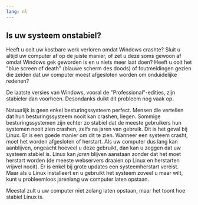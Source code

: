 ```yaml
---
lang: nl
---
```





<h2>Is uw systeem onstabiel?</h2>

Heeft u ooit uw kostbare werk verloren omdat Windows crashte? Sluit u altijd
uw computer af op de juiste manier, of zet u deze soms gewoon af omdat Windows
gek geworden is en u niets meer laat doen? Heeft u ooit het "blue screen of death"
(blauwe scherm des doods) of foutmeldingen gezien die zeiden dat uw computer
moest afgesloten worden om onduidelijke redenen? 

De laatste versies van Windows, vooral de "Professional"-edities, zijn stabieler
dan voorheen. Desondanks duikt dit probleem nog vaak op.

Natuurlijk is geen enkel besturingssysteem perfect. Mensen die vertellen
dat hun besturingssysteem nooit kan crashen, liegen. Sommige besturingssystemen
zijn echter zo stabiel dat de meeste gebruikers hun systemen nooit zien crashen,
zelfs na jaren van gebruik. Dit is het geval bij Linux. Er is een goede manier
om dit te zien. Wanneer een systeem crasht, moet het worden afgesloten of
herstart. Als uw computer dus lang kan aanblijven, ongeacht hoeveel u deze
gebruikt, dan kan u zeggen dat uw systeem stabiel is. Linux kan <i>jaren</i> 
blijven aanstaan zonder dat het moet herstart worden (de meeste webservers
draaien op Linux en herstarten vrijwel nooit). Er is enkel bij grote updates
een systeemherstart vereist. Maar als u Linux installeert en u gebruikt het
systeem zoveel u maar wilt, kunt u probleemloos jarenlang uw computer laten
opstaan.

Meestal zult u uw computer niet zolang laten opstaan, maar het toont hoe
stabiel Linux is.




